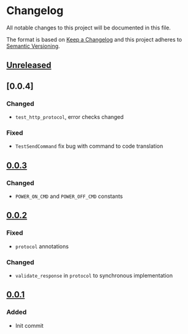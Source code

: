 # Changelog
All notable changes to this project will be documented in this file.

The format is based on [Keep a Changelog](http://keepachangelog.com/en/1.0.0/)
and this project adheres to [Semantic Versioning](http://semver.org/spec/v2.0.0.html).

## [Unreleased]

## [0.0.4]
### Changed
- `test_http_protocol`, error checks changed
### Fixed
- `TestSendCommand` fix bug with command to code translation

## [0.0.3]
### Changed
- `POWER_ON_CMD` and `POWER_OFF_CMD` constants

## [0.0.2]
### Fixed
- `protocol` annotations
### Changed
- `validate_response` in `protocol` to synchronous implementation

## [0.0.1]
### Added
- Init commit


[Unreleased]: https://github.com/ANMalko/aiolookin/compare/main...v0.0.3
[0.0.3]: https://github.com/ANMalko/aiolookin/compare/v0.0.2...v0.0.3
[0.0.2]: https://github.com/ANMalko/aiolookin/compare/v0.0.1...v0.0.2
[0.0.1]: https://github.com/ANMalko/aiolookin/